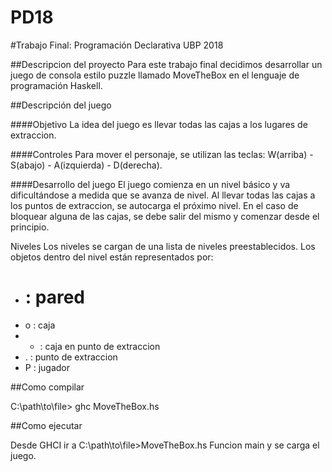# PD18
#Trabajo Final: Programación Declarativa UBP 2018

##Descripcion del proyecto
Para este trabajo final decidimos desarrollar un juego de consola estilo puzzle llamado MoveTheBox en el lenguaje de programación Haskell. 

##Descripción del juego

####Objetivo
La idea del juego es llevar todas las cajas a los lugares de extraccion.

####Controles
Para mover el personaje, se utilizan las teclas: W(arriba) - S(abajo) - A(izquierda) - D(derecha).

####Desarrollo del juego
El juego comienza en un nivel básico y va dificultándose a medida que se avanza de nivel. Al llevar todas las cajas a los puntos de extraccion, se autocarga el próximo nivel. En el caso de bloquear alguna de las cajas, se debe salir del mismo y comenzar desde el principio.

Niveles
Los niveles se cargan de una lista de niveles preestablecidos.
Los objetos dentro del nivel están representados por:
- # : pared
- o : caja
- * : caja en punto de extraccion
- . : punto de extraccion
- P : jugador

##Como compilar

C:\path\to\file> ghc MoveTheBox.hs 
  
##Como ejecutar

Desde GHCI ir a C:\path\to\file>MoveTheBox.hs
Funcion main y se carga el juego.

